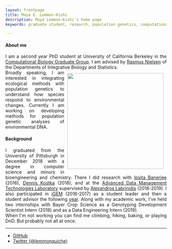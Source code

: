 ```yaml
---
layout: frontpage
title: Maya E. Lemmon-Kishi
description: Maya Lemmon-Kishi's home page 
keywords: graduate student, research, population genetics, computational biology

---
```

#### About me

<div style="text-align: justify">I am a second year PhD student at University of California Berkeley in the <a href="https://ccb.berkeley.edu/academics/phd-in-computational-biology/">Computational Biology Graduate Group</a>. I am advised by <a href="http://www.nielsenlab.org/">Rasmus Nielsen</a> of the Departments of Integrative Biology and Statistics.</div>

<img style="padding: 10px; float: right;" src="../assets/headshot.jpg" width="300">

<div style="text-align: justify">Broadly speaking, I am interested in integrating ecological methods with population genetics to understand how species respond to environmental changes. Currently I am working on developing methods for population genetic analyses of environmental DNA.</div>

#### Background

<div style="text-align: justify">I graduated from the University of Pittsburgh in December 2018 with a degree in computer science and minors in bioengineering and chemistry. There I did research with <a href="https://www.engineering.pitt.edu/IpsitaBanerjee/">Ipsita Banerjee</a> (2016), <a href="https://www.kostkalab.net/">Dennis Kostka</a> (2018), and at the <a href="https://db.cs.pitt.edu/group/">Advanced Data Management Technologies Laboratory</a> supervised by <a href="https://labrinidis.cs.pitt.edu/">Alexandros Labrinidis</a> (2018-2019). I also participated in <a href="http://2016.igem.org/Team:Pittsburgh">iGEM</a> (2016-2017) as a student leader and then a student advisor the following <a href="http://2017.igem.org/Team:Pittsburgh">year</a>. Along with my academic work, I've held two internships with Bayer Crop Science as a Genotyping Development Scientist Intern (2018) and as a Data Engineering Intern (2019).</div>

<div style="text-align: justify">When I'm not working you can find me climbing, hiking, baking, or playing DnD. But probably not all at once.</div>

---

<div class="navbar">
  <div class="navbar-inner">
      <ul class="nav">
          <li><a href="https://github.com/lemmonquiche">GitHub</a></li>
          <li><a href="https://twitter.com/lemmonquiche">Twitter (@lemmonquiche)</a></li>
      </ul>
  </div>
</div>